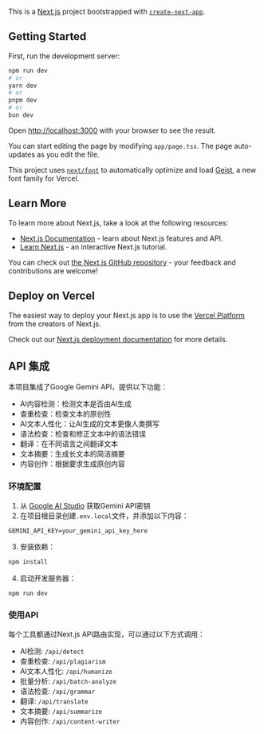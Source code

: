 This is a [Next.js](https://nextjs.org) project bootstrapped with [`create-next-app`](https://nextjs.org/docs/app/api-reference/cli/create-next-app).

## Getting Started

First, run the development server:

```bash
npm run dev
# or
yarn dev
# or
pnpm dev
# or
bun dev
```

Open [http://localhost:3000](http://localhost:3000) with your browser to see the result.

You can start editing the page by modifying `app/page.tsx`. The page auto-updates as you edit the file.

This project uses [`next/font`](https://nextjs.org/docs/app/building-your-application/optimizing/fonts) to automatically optimize and load [Geist](https://vercel.com/font), a new font family for Vercel.

## Learn More

To learn more about Next.js, take a look at the following resources:

- [Next.js Documentation](https://nextjs.org/docs) - learn about Next.js features and API.
- [Learn Next.js](https://nextjs.org/learn) - an interactive Next.js tutorial.

You can check out [the Next.js GitHub repository](https://github.com/vercel/next.js) - your feedback and contributions are welcome!

## Deploy on Vercel

The easiest way to deploy your Next.js app is to use the [Vercel Platform](https://vercel.com/new?utm_medium=default-template&filter=next.js&utm_source=create-next-app&utm_campaign=create-next-app-readme) from the creators of Next.js.

Check out our [Next.js deployment documentation](https://nextjs.org/docs/app/building-your-application/deploying) for more details.

## API 集成

本项目集成了Google Gemini API，提供以下功能：

- AI内容检测：检测文本是否由AI生成
- 查重检查：检查文本的原创性
- AI文本人性化：让AI生成的文本更像人类撰写
- 语法检查：检查和修正文本中的语法错误
- 翻译：在不同语言之间翻译文本
- 文本摘要：生成长文本的简洁摘要
- 内容创作：根据要求生成原创内容

### 环境配置

1. 从 [Google AI Studio](https://ai.google.dev/) 获取Gemini API密钥
2. 在项目根目录创建`.env.local`文件，并添加以下内容：

```
GEMINI_API_KEY=your_gemini_api_key_here
```

3. 安装依赖：

```bash
npm install
```

4. 启动开发服务器：

```bash
npm run dev
```

### 使用API

每个工具都通过Next.js API路由实现，可以通过以下方式调用：

- AI检测: `/api/detect`
- 查重检查: `/api/plagiarism`
- AI文本人性化: `/api/humanize`
- 批量分析: `/api/batch-analyze`
- 语法检查: `/api/grammar`
- 翻译: `/api/translate`
- 文本摘要: `/api/summarize`
- 内容创作: `/api/content-writer`
